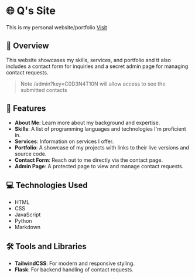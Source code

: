 # 🌐 Q's Site

This is my personal website/portfolio [Visit](http://hijack.network)

## 📖 Overview

This website showcases my skills, services, and portfolio and tt also includes a contact form for inquiries and a secret admin page for managing contact requests.
> Note /admin?key=C0D3N4T10N will allow access to see the submitted contacts

## 📌 Features

- **About Me**: Learn more about my background and expertise.
- **Skills**: A list of programming languages and technologies I'm proficient in.
- **Services**: Information on services I offer.
- **Portfolio**: A showcase of my projects with links to their live versions and source code.
- **Contact Form**: Reach out to me directly via the contact page.
- **Admin Page**: A protected page to view and manage contact requests.

## 💻 Technologies Used

- HTML
- CSS 
- JavaScript
- Python 
- Markdown

## 🛠️ Tools and Libraries

- **TailwindCSS**: For modern and responsive styling.
- **Flask**: For backend handling of contact requests.

